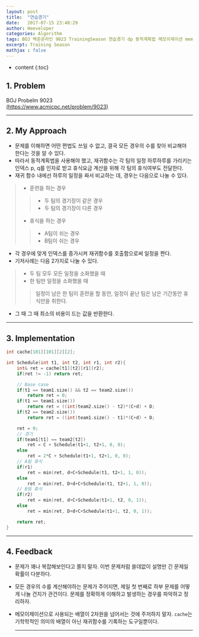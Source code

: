 ```yaml
---
layout: post
title:  "연습경기"
date:   2017-07-15 23:48:29
author: Heeveloper
categories: Algorithm
tags: BOJ 백준온라인 9023 TrainingSeason 연습경기 dp 동적계획법 메모이제이션 memoization
excerpt: Training Season
mathjax : false
---
```


* content
{:toc}

## 1. Problem
 BOJ Probelm 9023<br>
 [(https://www.acmicpc.net/problem/9023)](https://www.acmicpc.net/problem/9023)
<br>

---
## 2. My Approach
* 문제를 이해하면 어떤 편법도 쓰일 수 없고, 결국 모든 경우의 수를 찾아 비교해야 한다는 것을 알 수 있다.
* 따라서 동적계획법을 사용해야 했고, 재귀함수는 각 팀의 일정 하루하루를 가리키는 인덱스 p, q를 인자로 받고 휴식요금 계산을 위해 각 팀의 휴식여부도 전달한다.
* 재귀 함수 내에선 하루의 일정을 짜서 비교하는 데, 경우는 다음으로 나눌 수 있다.
> * 훈련을 하는 경우
> > * 두 팀의 경기장이 같은 경우
> > * 두 팀의 경기장이 다른 경우
> * 휴식을 하는 경우
> > * A팀이 쉬는 경우
> > * B팀이 쉬는 경우

* 각 경우에 맞게 인덱스를 증가시켜 재귀함수를 호출함으로써 일정을 짠다.
* 기저사례는 다음 2가지로 나눌 수 있다.
> * 두 팀 모두 모든 일정을 소화했을 때
> * 한 팀만 일정을 소화했을 때
> > 일정이 남은 한 팀이 훈련을 할 동안, 일정이 끝난 팀은 남은 기간동안 휴식만을 취한다.

* 그 때 그 때 최소의 비용이 드는 값을 반환한다.

---
## 3. Implementation

~~~c++
int cache[101][101][2][2];

int Schedule(int t1, int t2, int r1, int r2){
    int& ret = cache[t1][t2][r1][r2];
    if(ret != -1) return ret;

    // Base case
    if(t1 == team1.size() && t2 == team2.size())
        return ret = 0;
    if(t1 == team1.size())
        return ret = ((int)team2.size() - t2)*(C+d) + D;
    if(t2 == team2.size())
        return ret = ((int)team1.size() - t1)*(C+d) + D;

    ret = 0;
    // 경기
    if(team1[t1] == team2[t2])
        ret = C + Schedule(t1+1, t2+1, 0, 0);
    else
        ret = 2*C + Schedule(t1+1, t2+1, 0, 0);
    // A팀 휴식
    if(r1)
        ret = min(ret, d+C+Schedule(t1, t2+1, 1, 0));
    else
        ret = min(ret, D+d+C+Schedule(t1, t2+1, 1, 0));
    // B팀 휴식
    if(r2)
        ret = min(ret, d+C+Schedule(t1+1, t2, 0, 1));
    else
        ret = min(ret, D+d+C+Schedule(t1+1, t2, 0, 1));

    return ret;
}
~~~

---
## 4. Feedback
* 문제가 꽤나 복잡해보인다고 쫄지 말자. 이번 문제처럼 쓸데없이 설명만 긴 문제일 확률이 다분하다.
* 모든 경우의 수를 계산해야하는 문제가 주어지면, 제일 첫 번째로 하부 문제를 어떻게 나눌 건지가 관건이다. 문제를 정확하게 이해하고 발생하는 경우를 파악하고 정리하자.
* 메모이제이션으로 사용되는 배열이 2차원을 넘어서는 것에 주저하지 말자. `cache`는 기학학적인 의미의 배열이 아닌 재귀함수를 기록하는 도구일뿐이다.

  ---
